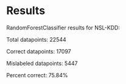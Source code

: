 # Results
RandomForestClassifier results for NSL-KDD:

Total datapoints: 22544

Correct datapoints: 17097

Mislabeled datapoints: 5447

Percent correct: 75.84%